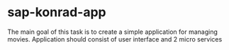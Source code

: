 # sap-konrad-app
The main goal of this task is to create a simple application for managing movies. Application should consist of user interface and 2 micro services
